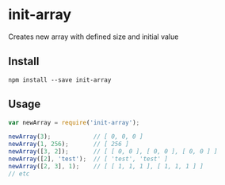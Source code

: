 # init-array

Creates new array with defined size and initial value

## Install

```
npm install --save init-array
```

## Usage

```js
var newArray = require('init-array');

newArray(3);            // [ 0, 0, 0 ]
newArray(1, 256);       // [ 256 ]
newArray([3, 2]);       // [ [ 0, 0 ], [ 0, 0 ], [ 0, 0 ] ]
newArray([2], 'test');  // [ 'test', 'test' ]
newArray([2, 3], 1);    // [ [ 1, 1, 1 ], [ 1, 1, 1 ] ]
// etc
```
